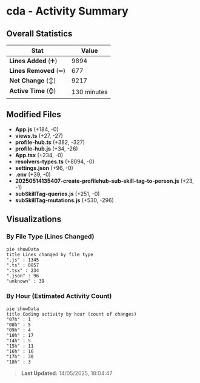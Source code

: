 # cda - Activity Summary 

## Overall Statistics

| Stat                   | Value                                                             |
| ---------------------- | ----------------------------------------------------------------- |
| **Lines Added** (➕)   | 9894                                          |
| **Lines Removed** (➖) | 677                                        |
| **Net Change** (↕)    | 9217                |
| **Active Time** (⌚)   | 130 minutes |


## Modified Files
- **App.js** (+184, -0)
- **views.ts** (+27, -27)
- **profile-hub.ts** (+382, -327)
- **profile-hub.js** (+34, -26)
- **App.tsx** (+234, -0)
- **resolvers-types.ts** (+8094, -0)
- **settings.json** (+96, -0)
- **.env** (+39, -0)
- **20250514135407-create-profilehub-sub-skill-tag-to-person.js** (+23, -1)
- **subSkillTag-queries.js** (+251, -0)
- **subSkillTag-mutations.js** (+530, -296)

## Visualizations

### By File Type (Lines Changed)

```mermaid
pie showData
title Lines changed by file type
".js" : 1345
".ts" : 8857
".tsx" : 234
".json" : 96
"unknown" : 39
```

### By Hour (Estimated Activity Count)

```mermaid
pie showData
title Coding activity by hour (count of changes)
"07h" : 1
"08h" : 5
"09h" : 4
"10h" : 17
"14h" : 5
"15h" : 11
"16h" : 16
"17h" : 30
"18h" : 3
```


> **Last Updated:** 14/05/2025, 18:04:47